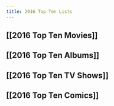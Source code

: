 ```yaml
---
title: 2016 Top Ten Lists
---
```


## [[2016 Top Ten Movies]]

## [[2016 Top Ten Albums]]

## [[2016 Top Ten TV Shows]]

## [[2016 Top Ten Comics]]

